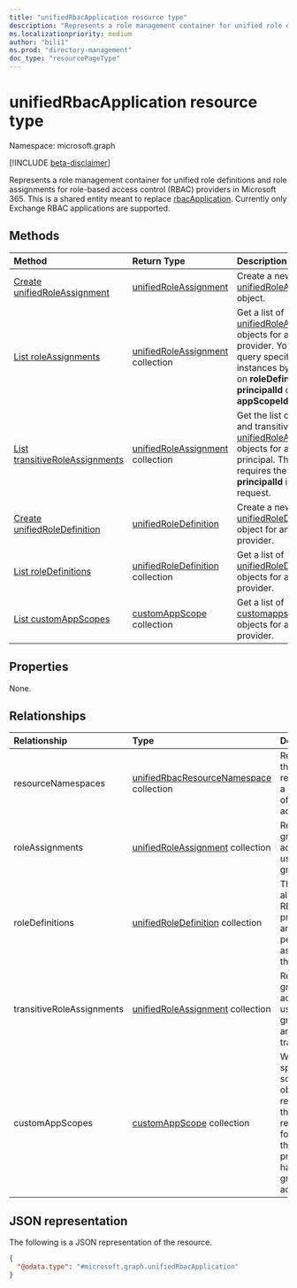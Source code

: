 ```yaml
---
title: "unifiedRbacApplication resource type"
description: "Represents a role management container for unified role definitions and role assignments for Microsoft 365 RBAC providers."
ms.localizationpriority: medium
author: "bili1"
ms.prod: "directory-management"
doc_type: "resourcePageType"
---
```


# unifiedRbacApplication resource type

Namespace: microsoft.graph

[!INCLUDE [beta-disclaimer](../../includes/beta-disclaimer.md)]

Represents a role management container for unified role definitions and role assignments for role-based access control (RBAC) providers in Microsoft 365. This is a shared entity meant to replace [rbacApplication](./rbacapplication.md). Currently only Exchange RBAC applications are supported.

## Methods

| Method       | Return Type | Description |
|:-------------|:------------|:------------|
| [Create unifiedRoleAssignment](../api/rbacapplication-post-roleassignments.md) | [unifiedRoleAssignment](unifiedroleassignment.md) | Create a new [unifiedRoleAssignment](../resources/unifiedroleassignment.md) object. |
| [List roleAssignments](../api/rbacapplication-list-roleassignments.md) | [unifiedRoleAssignment](unifiedroleassignment.md) collection | Get a list of [unifiedRoleAssignment](../resources/unifiedroleassignment.md) objects for an RBAC provider. You can only query specific instances by filtering on **roleDefinitionId**, **principalId** or **appScopeId**. |
| [List transitiveRoleAssignments](../api/rbacapplication-list-transitiveroleassignments.md) | [unifiedRoleAssignment](unifiedroleassignment.md) collection | Get the list of direct and transitive [unifiedRoleAssignment](../resources/unifiedroleassignment.md) objects for a specific principal. This API requires the **principalId** in a request. |
| [Create unifiedRoleDefinition](../api/rbacapplication-post-roledefinitions.md) | [unifiedRoleDefinition](unifiedroledefinition.md) | Create a new [unifiedRoleDefinition](../resources/unifiedroledefinition.md) object for an RBAC provider. |
| [List roleDefinitions](../api/rbacapplication-list-roledefinitions.md) | [unifiedRoleDefinition](unifiedroledefinition.md) collection | Get a list of [unifiedRoleDefinition](../resources/unifiedroledefinition.md) objects for an RBAC provider. |
| [List customAppScopes](../api/unifiedrbacapplication-list-customappscopes.md) | [customAppScope](customappscope.md) collection | Get a list of [customappscope](../resources/customappscope.md) objects for an RBAC provider. |

## Properties

None.

## Relationships

|Relationship|Type|Description|
|:---|:---|:---|
|resourceNamespaces|[unifiedRbacResourceNamespace](../resources/unifiedrbacresourcenamespace.md) collection|Resource that represents a collection of related actions.|
|roleAssignments|[unifiedRoleAssignment](../resources/unifiedroleassignment.md) collection| Resource to grant access to users or groups. |
|roleDefinitions|[unifiedRoleDefinition](../resources/unifiedroledefinition.md) collection| The roles allowed by RBAC providers and the permissions assigned to the roles. |
|transitiveRoleAssignments|[unifiedRoleAssignment](../resources/unifiedroleassignment.md) collection| Resource to grant access to users or groups that are transitive. |
|customAppScopes|[customAppScope](../resources/customappscope.md) collection| Workload specific scope object that represents the resources for which the principal has been granted access. |


## JSON representation

The following is a JSON representation of the resource.

<!-- {
  "blockType": "resource",
  "@odata.type": "microsoft.graph.unifiedRbacApplication"
}
-->
``` json
{
  "@odata.type": "#microsoft.graph.unifiedRbacApplication"
}
```
